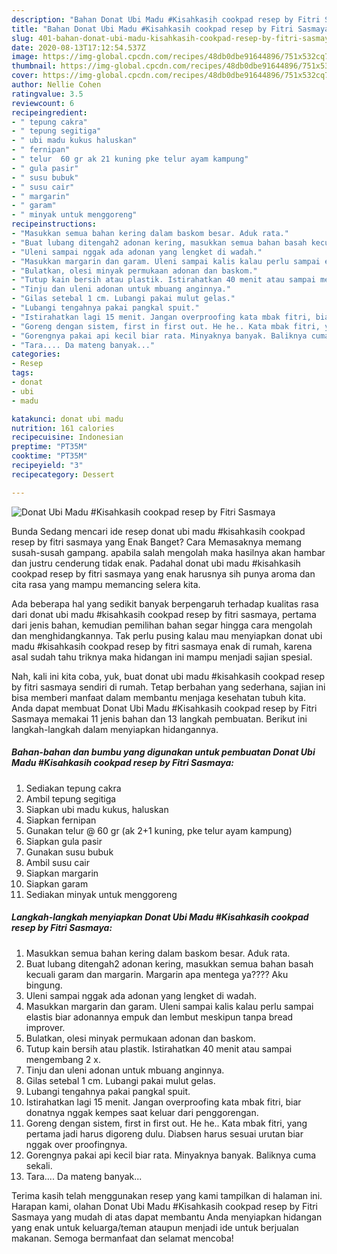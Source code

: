 ```yaml
---
description: "Bahan Donat Ubi Madu #Kisahkasih cookpad resep by Fitri Sasmaya | Cara Bikin Donat Ubi Madu #Kisahkasih cookpad resep by Fitri Sasmaya Yang Enak dan Simpel"
title: "Bahan Donat Ubi Madu #Kisahkasih cookpad resep by Fitri Sasmaya | Cara Bikin Donat Ubi Madu #Kisahkasih cookpad resep by Fitri Sasmaya Yang Enak dan Simpel"
slug: 401-bahan-donat-ubi-madu-kisahkasih-cookpad-resep-by-fitri-sasmaya-cara-bikin-donat-ubi-madu-kisahkasih-cookpad-resep-by-fitri-sasmaya-yang-enak-dan-simpel
date: 2020-08-13T17:12:54.537Z
image: https://img-global.cpcdn.com/recipes/48db0dbe91644896/751x532cq70/donat-ubi-madu-kisahkasih-cookpad-resep-by-fitri-sasmaya-foto-resep-utama.jpg
thumbnail: https://img-global.cpcdn.com/recipes/48db0dbe91644896/751x532cq70/donat-ubi-madu-kisahkasih-cookpad-resep-by-fitri-sasmaya-foto-resep-utama.jpg
cover: https://img-global.cpcdn.com/recipes/48db0dbe91644896/751x532cq70/donat-ubi-madu-kisahkasih-cookpad-resep-by-fitri-sasmaya-foto-resep-utama.jpg
author: Nellie Cohen
ratingvalue: 3.5
reviewcount: 6
recipeingredient:
- " tepung cakra"
- " tepung segitiga"
- " ubi madu kukus haluskan"
- " fernipan"
- " telur  60 gr ak 21 kuning pke telur ayam kampung"
- " gula pasir"
- " susu bubuk"
- " susu cair"
- " margarin"
- " garam"
- " minyak untuk menggoreng"
recipeinstructions:
- "Masukkan semua bahan kering dalam baskom besar. Aduk rata."
- "Buat lubang ditengah2 adonan kering, masukkan semua bahan basah kecuali garam dan margarin. Margarin apa mentega ya???? Aku bingung."
- "Uleni sampai nggak ada adonan yang lengket di wadah."
- "Masukkan margarin dan garam. Uleni sampai kalis kalau perlu sampai elastis biar adonannya empuk dan lembut meskipun tanpa bread improver."
- "Bulatkan, olesi minyak permukaan adonan dan baskom."
- "Tutup kain bersih atau plastik. Istirahatkan 40 menit atau sampai mengembang 2 x."
- "Tinju dan uleni adonan untuk mbuang anginnya."
- "Gilas setebal 1 cm. Lubangi pakai mulut gelas."
- "Lubangi tengahnya pakai pangkal spuit."
- "Istirahatkan lagi 15 menit. Jangan overproofing kata mbak fitri, biar donatnya nggak kempes saat keluar dari penggorengan."
- "Goreng dengan sistem, first in first out. He he.. Kata mbak fitri, yang pertama jadi harus digoreng dulu. Diabsen harus sesuai urutan biar nggak over proofingnya."
- "Gorengnya pakai api kecil biar rata. Minyaknya banyak. Baliknya cuma sekali."
- "Tara.... Da mateng banyak..."
categories:
- Resep
tags:
- donat
- ubi
- madu

katakunci: donat ubi madu 
nutrition: 161 calories
recipecuisine: Indonesian
preptime: "PT35M"
cooktime: "PT35M"
recipeyield: "3"
recipecategory: Dessert

---
```



![Donat Ubi Madu #Kisahkasih cookpad resep by Fitri Sasmaya](https://img-global.cpcdn.com/recipes/48db0dbe91644896/751x532cq70/donat-ubi-madu-kisahkasih-cookpad-resep-by-fitri-sasmaya-foto-resep-utama.jpg)

Bunda Sedang mencari ide resep donat ubi madu #kisahkasih cookpad resep by fitri sasmaya yang Enak Banget? Cara Memasaknya memang susah-susah gampang. apabila salah mengolah maka hasilnya akan hambar dan justru cenderung tidak enak. Padahal donat ubi madu #kisahkasih cookpad resep by fitri sasmaya yang enak harusnya sih punya aroma dan cita rasa yang mampu memancing selera kita.



Ada beberapa hal yang sedikit banyak berpengaruh terhadap kualitas rasa dari donat ubi madu #kisahkasih cookpad resep by fitri sasmaya, pertama dari jenis bahan, kemudian pemilihan bahan segar hingga cara mengolah dan menghidangkannya. Tak perlu pusing kalau mau menyiapkan donat ubi madu #kisahkasih cookpad resep by fitri sasmaya enak di rumah, karena asal sudah tahu triknya maka hidangan ini mampu menjadi sajian spesial.


Nah, kali ini kita coba, yuk, buat donat ubi madu #kisahkasih cookpad resep by fitri sasmaya sendiri di rumah. Tetap berbahan yang sederhana, sajian ini bisa memberi manfaat dalam membantu menjaga kesehatan tubuh kita. Anda dapat membuat Donat Ubi Madu #Kisahkasih cookpad resep by Fitri Sasmaya memakai 11 jenis bahan dan 13 langkah pembuatan. Berikut ini langkah-langkah dalam menyiapkan hidangannya.

<!--inarticleads1-->

##### Bahan-bahan dan bumbu yang digunakan untuk pembuatan Donat Ubi Madu #Kisahkasih cookpad resep by Fitri Sasmaya:

1. Sediakan  tepung cakra
1. Ambil  tepung segitiga
1. Siapkan  ubi madu kukus, haluskan
1. Siapkan  fernipan
1. Gunakan  telur @ 60 gr (ak 2+1 kuning, pke telur ayam kampung)
1. Siapkan  gula pasir
1. Gunakan  susu bubuk
1. Ambil  susu cair
1. Siapkan  margarin
1. Siapkan  garam
1. Sediakan  minyak untuk menggoreng




<!--inarticleads2-->

##### Langkah-langkah menyiapkan Donat Ubi Madu #Kisahkasih cookpad resep by Fitri Sasmaya:

1. Masukkan semua bahan kering dalam baskom besar. Aduk rata.
1. Buat lubang ditengah2 adonan kering, masukkan semua bahan basah kecuali garam dan margarin. Margarin apa mentega ya???? Aku bingung.
1. Uleni sampai nggak ada adonan yang lengket di wadah.
1. Masukkan margarin dan garam. Uleni sampai kalis kalau perlu sampai elastis biar adonannya empuk dan lembut meskipun tanpa bread improver.
1. Bulatkan, olesi minyak permukaan adonan dan baskom.
1. Tutup kain bersih atau plastik. Istirahatkan 40 menit atau sampai mengembang 2 x.
1. Tinju dan uleni adonan untuk mbuang anginnya.
1. Gilas setebal 1 cm. Lubangi pakai mulut gelas.
1. Lubangi tengahnya pakai pangkal spuit.
1. Istirahatkan lagi 15 menit. Jangan overproofing kata mbak fitri, biar donatnya nggak kempes saat keluar dari penggorengan.
1. Goreng dengan sistem, first in first out. He he.. Kata mbak fitri, yang pertama jadi harus digoreng dulu. Diabsen harus sesuai urutan biar nggak over proofingnya.
1. Gorengnya pakai api kecil biar rata. Minyaknya banyak. Baliknya cuma sekali.
1. Tara.... Da mateng banyak...




Terima kasih telah menggunakan resep yang kami tampilkan di halaman ini. Harapan kami, olahan Donat Ubi Madu #Kisahkasih cookpad resep by Fitri Sasmaya yang mudah di atas dapat membantu Anda menyiapkan hidangan yang enak untuk keluarga/teman ataupun menjadi ide untuk berjualan makanan. Semoga bermanfaat dan selamat mencoba!
